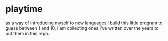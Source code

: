 # playtime
as a way of introducing myself to new languages i build this little program to guess between 1 and 10, i am collecting ones I've written over the years to put them in this repo.
